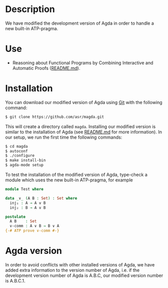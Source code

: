 # Description

  We have modified the development version of Agda in order to handle
  a new built-in ATP-pragma.

# Use

  * Reasoning about Functional Programs by Combining Interactive and
    Automatic Proofs
    ([README.md](https://github.com/asr/fotc/blob/master/README.md)).

# Installation

   You can download our modified version of Agda using
   [Git](http://git-scm.com/) with the following command:

   ````bash
   $ git clone https://github.com/asr/magda.git
   ````

   This will create a directory called `magda`. Installing our
   modified version is similar to the installation of Agda (see
   [README.md](https://github.com/agda/agda/blob/master/README.md) for
   more information). In our setup, we run the first time the following
   commands:

   ````bash
   $ cd magda
   $ autoconf
   $ ./configure
   $ make install-bin
   $ agda-mode setup
   ````

   To test the installation of the modified version of Agda, type-check
   a module which uses the new built-in ATP-pragma, for example

   ````Agda
   module Test where

   data _∨_ (A B : Set) : Set where
     inj₁ : A → A ∨ B
     inj₂ : B → A ∨ B

   postulate
     A B    : Set
     ∨-comm : A ∨ B → B ∨ A
   {-# ATP prove ∨-comm #-}
   ````

# Agda version

   In order to avoid conflicts with other installed versions of Agda,
   we have added extra information to the version number of Agda,
   i.e. if the development version number of Agda is A.B.C, our
   modified version number is A.B.C.1.
